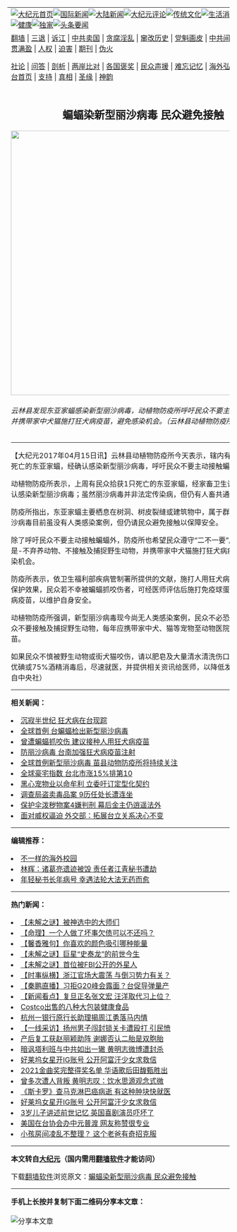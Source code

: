 <a name="1" id="1" target="_blank"></a><span id="1"></span>
<table align=center border="0"><tr><td colspan="2" VALIGN=TOP><a href="https://github.com/lseeig3883/djy/blob/master/gb/nf1351518.md#1"><img src="https://raw.githubusercontent.com/lseeig3883/www/master/t/djy/1.jpg" title="大纪元首页" alt="大纪元首页"></a><a href="https://github.com/lseeig3883/djy/blob/master/gb/n24hr.md#1"><img src="https://raw.githubusercontent.com/lseeig3883/www/master/t/djy/3.jpg" title="国际新闻" alt="国际新闻"></a><a href="https://github.com/lseeig3883/djy/blob/master/gb/nsc413.md#1"><img src="https://raw.githubusercontent.com/lseeig3883/www/master/t/djy/4.jpg" title="大陆新闻" alt="大陆新闻"></a><a href="https://github.com/lseeig3883/djy/blob/master/gb/news392.md#1"><img src="https://raw.githubusercontent.com/lseeig3883/www/master/t/djy/5.jpg" title="大纪元评论" alt="大纪元评论"></a><a href="https://github.com/lseeig3883/djy/blob/master/gb/news2007.md#1"><img src="https://raw.githubusercontent.com/lseeig3883/www/master/t/djy/6.jpg" title="传统文化" alt="传统文化"></a><a href="https://github.com/lseeig3883/djy/blob/master/gb/news2008.md#1"><img src="https://raw.githubusercontent.com/lseeig3883/www/master/t/djy/7.jpg" title="生活消费" alt="生活消费"></a><a href="https://github.com/lseeig3883/djy/blob/master/gb/ncyule.md#1"><img src="https://raw.githubusercontent.com/lseeig3883/www/master/t/djy/8.jpg" title="娱乐休闲" alt="娱乐休闲"></a><a href="https://github.com/lseeig3883/djy/blob/master/gb/nsc1002.md#1"><img src="https://raw.githubusercontent.com/lseeig3883/www/master/t/djy/9.jpg" title="健康" alt="健康"></a><a href="https://github.com/lseeig3883/djy/blob/master/gb/nf6092.md#1"><img src="https://raw.githubusercontent.com/lseeig3883/www/master/t/djy/10a.jpg" title="独家" alt="独家"></a><a href="https://github.com/lseeig3883/djy/blob/master/gb/nf4514.md#1"><img src="https://raw.githubusercontent.com/lseeig3883/www/master/t/djy/12a.jpg" title="头条要闻" alt="头条要闻"></a></td></tr>
<tr><td colspan="2" VALIGN=TOP><a target="_blank" href="https://github.com/lseeig3883/www/blob/master/README.md?zsrh#1">翻墙</a> | <a target="_blank" href="https://github.com/lseeig3883/djy/blob/master/gb/nf5657.md#1">三退</a> | <a target="_blank" href="https://github.com/lseeig3883/djy/blob/master/gb/nf6124.md#1">诉江</a> | <a target="_blank" href="https://github.com/lseeig3883/djy/blob/master/gb/nf1176117.md#1">中共卖国</a> | <a target="_blank" href="https://github.com/lseeig3883/djy/blob/master/gb/nf5773.md#1">贪腐淫乱</a> | <a target="_blank" href="https://github.com/lseeig3883/djy/blob/master/gb/nf1176115.md#1">窜改历史</a> | <a target="_blank" href="https://github.com/lseeig3883/djy/blob/master/gb/nf1176107.md#1">党魁画皮</a> | <a target="_blank" href="https://github.com/lseeig3883/djy/blob/master/gb/nf1320400.md#1">中共间谍</a> | <a target="_blank" href="https://github.com/lseeig3883/djy/blob/master/gb/nf1176114.md#1">破坏传统</a> | <a target="_blank" href="https://github.com/lseeig3883/ntdtv/blob/master/gb/prog447_1.md#1">恶贯满盈</a> | <a target="_blank" href="https://github.com/lseeig3883/djy/blob/master/gb/ncid278.md#1">人权</a> | <a target="_blank" href="https://github.com/lseeig3883/djy/blob/master/gb/nf1176111.md#1">迫害</a> | <a target="_blank" href="https://gitlab.com/szzdlab/mh-qikan/blob/master/README.md#1">期刊</a> | <a target="_blank" href="https://github.com/lseeig3883/djy/blob/master/gb/nf5562.md#1">伪火</a></p><p><a target="_blank" href="https://github.com/lseeig3883/djy/blob/master/gb/9p.md#1">社论</a> | <a target="_blank" href="https://github.com/lseeig3883/djy/blob/master/gb/nf4378.md#1">问答</a> | <a target="_blank" href="https://github.com/lseeig3883/djy/blob/master/gb/nf5792.md#1">剖析</a> | <a target="_blank" href="https://github.com/lseeig3883/djy/blob/master/gb/nf5735.md#1">两岸比对</a> | <a target="_blank" href="https://github.com/lseeig3883/djy/blob/master/gb/nf6119.md#1">各国褒奖</a> | <a target="_blank" href="https://github.com/lseeig3883/djy/blob/master/gb/nf6120.md#1">民众声援</a> | <a target="_blank" href="https://github.com/lseeig3883/djy/blob/master/gb/nf1188594.md#1">难忘记忆</a> | <a target="_blank" href="https://github.com/lseeig3883/djy/blob/master/gb/nf3180.md#1">海外弘传</a> | <a target="_blank" href="https://github.com/lseeig3883/djy/blob/master/gb/nf5410.md#1">万人上访</a> | <a target="_blank" href="https://github.com/lseeig3883/www/blob/master/README.md?zsrh#1">平台首页</a> | <a target="_blank" href="https://github.com/lseeig3883/djy/blob/master/gb/nf4386.md#1">支持</a> | <a target="_blank" href="https://github.com/lseeig3883/djy/blob/master/gb/nf4389.md#1">真相</a> | <a target="_blank" href="https://github.com/lseeig3883/djy/blob/master/gb/nf5790.md#1">圣缘</a> | <a target="_blank" href="https://github.com/lseeig3883/djy/blob/master/gb/nf4786.md#1">神韵</a></td></tr>
<tr><td VALIGN=TOP width="626"><h2 align=center>蝙蝠染新型丽沙病毒  民众避免接触</h2>
<img width="600" src="https://i.epochtimes.com/assets/uploads/2017/04/20170415PHO0174l-600x400.jpg" />
<h6>云林县发现东亚家蝠感染新型丽沙病毒，动植物防疫所呼吁民众不要主动接触蝙蝠，并携带家中犬猫施打狂犬病疫苗，避免感染机会。（云林县动植物防疫所提供）
</h6>
<hr>
<p>【大纪元2017年04月15日讯】云林县动植物防疫所今天表示，辖内有民众拾获1只死亡的东亚家蝠，经确认感染新型<ahref="https://github.com/lseeig3883/djy/blob/master/gb/tag/%E4%B8%BD%E6%B2%99%E7%97%85%E6%AF%92.md#1">丽沙病毒</a>，呼吁民众不要主动接触<ahref="https://github.com/lseeig3883/djy/blob/master/gb/tag/%E8%9D%99%E8%9D%A0.md#1">蝙蝠</a>。</p>
<p>动植物防疫所表示，上周有民众拾获1只死亡的东亚家蝠，经家畜卫生试验所14日确认感染新型<ahref="https://github.com/lseeig3883/djy/blob/master/gb/tag/%E4%B8%BD%E6%B2%99%E7%97%85%E6%AF%92.md#1">丽沙病毒</a>；虽然丽沙病毒并非法定传染病，但仍有<ahref="https://github.com/lseeig3883/djy/blob/master/gb/tag/%E4%BA%BA%E7%95%9C%E5%85%B1%E9%80%9A.md#1">人畜共通</a>感染风险。</p>
<p>防疫所指出，东亚家蝠主要栖息在树洞、树皮裂缝或建筑物中，属于群居型<ahref="https://github.com/lseeig3883/djy/blob/master/gb/tag/%E8%9D%99%E8%9D%A0.md#1">蝙蝠</a>，丽沙病毒目前虽没有人类感染案例，但仍请民众避免接触以保障安全。</p>
<p>除了呼吁民众不要主动接触蝙蝠外，防疫所也希望民众遵守“二不一要”原则，也就是-不弃养动物、不接触及捕捉野生动物，并携带家中犬猫施打狂犬病疫苗，避免感染机会。</p>
<p>防疫所表示，依卫生福利部疾病管制署所提供的文献，施打人用狂犬病疫苗具有交叉保护效果，民众若不幸被蝙蝠抓咬伤者，可经医师评估后施打<ahref="https://github.com/lseeig3883/djy/blob/master/gb/tag/%E5%85%8D%E7%96%AB%E7%90%83%E8%9B%8B%E7%99%BD.md#1">免疫球蛋白</a>及人用狂犬病疫苗，以维护自身安全。</p>
<p>动植物防疫所强调，新型丽沙病毒现今尚无人类感染案例，民众不必恐慌，也提醒民众不要接触及捕捉野生动物，每年应携带家中犬、猫等宠物至动物医院施打狂犬病疫苗。</p>
<p>如果民众不慎被野生动物或街犬猫咬伤，请以肥皂及大量清水清洗伤口15分钟，再以优碘或75%酒精消毒后，尽速就医，并提供相关资讯给医师，以降低发病风险。（转自中央社）</p>

<hr>


<strong>相关新闻：</strong>
<li><a href="https://github.com/lseeig3883/djy/blob/master/gb/13/8/8/n3936666.md#1">沉寂半世纪 狂犬病在台现踪</a></li>
<li><a href="https://github.com/lseeig3883/djy/blob/master/gb/16/11/9/n8477449.md#1">全球首例 台蝙蝠检出新型丽沙病毒</a></li>
<li><a href="https://github.com/lseeig3883/djy/blob/master/gb/16/11/10/n8480961.md#1">曾遭蝙蝠抓咬伤 建议接种人用狂犬病疫苗</a></li>
<li><a href="https://github.com/lseeig3883/djy/blob/master/gb/16/11/14/n8491694.md#1">防丽沙病毒  台南加强狂犬病疫苗注射</a></li>
<li><a href="https://github.com/lseeig3883/djy/blob/master/gb/16/11/23/n8521246.md#1">全球首例新型丽沙病毒 苗县动物防疫所将持续关注</a></li>
<li><a href="https://github.com/lseeig3883/djy/blob/master/gb/21/8/24/n13184565.md#1">全球豪宅指数 台北市涨15%排第10</a></li>
<li><a href="https://github.com/lseeig3883/djy/blob/master/gb/21/8/24/n13184571.md#1">黑心宠物业以命牟利 立委吁订定型化契约</a></li>
<li><a href="https://github.com/lseeig3883/djy/blob/master/gb/21/8/24/n13184569.md#1">调查局盗卖毒品案 9历任处长遭连坐</a></li>
<li><a href="https://github.com/lseeig3883/djy/blob/master/gb/21/8/24/n13184576.md#1">保护伞泼秽物案4嫌判刑 幕后金主仍逍遥法外</a></li>
<li><a href="https://github.com/lseeig3883/djy/blob/master/gb/21/8/24/n13184581.md#1">面对威权逼迫 外交部：拓展台立关系决心不变</a></li>
<hr>


<strong>编辑推荐：</strong>
<li><a href="https://github.com/upjkzu3674/djy/blob/master/gb/18/6/9/n10469652.md?dfh#1" target="_blank">不一样的海外校园</a></li><li><a href="https://github.com/tsiac2612/djy/blob/master/gb/17/11/6/n9810260.md#1" target="_blank">林辉：诸葛亮遗迹被毁 责任者江青秘书遭劫</a></li><li><a href="https://github.com/tsiac2612/djy/blob/master/gb/16/11/28/n8535217.md#1" target="_blank">年轻秘书长年病号 幸遇法轮大法无药而愈</a></li>
<hr>

<strong>热门新闻：</strong>
<li><a href="https://github.com/lseeig3883/djy/blob/master/gb/21/8/17/n13169214.md#1">【未解之谜】被神选中的大师们</a></li>
<li><a href="https://github.com/lseeig3883/djy/blob/master/gb/21/7/23/n13108843.md#1">【命理】一个人做了坏事欠债可以不还吗？</a></li>
<li><a href="https://github.com/lseeig3883/djy/blob/master/gb/21/8/15/n13163984.md#1">【馨香雅句】你喜欢的颜色吸引哪种能量</a></li>
<li><a href="https://github.com/lseeig3883/djy/blob/master/gb/21/8/19/n13174434.md#1">【未解之谜】巨星“史泰龙”的前世今生</a></li>
<li><a href="https://github.com/lseeig3883/djy/blob/master/gb/21/8/22/n13180040.md#1">【未解之谜】首位被FBI公开的外星人</a></li>
<li><a href="https://github.com/lseeig3883/djy/blob/master/gb/21/8/23/n13182888.md#1">【时事纵横】浙江官场大震荡 与倒习势力有关？</a></li>
<li><a href="https://github.com/lseeig3883/djy/blob/master/gb/21/8/23/n13182764.md#1">【秦鹏直播】习拒G20峰会露面？台促导弹量产</a></li>
<li><a href="https://github.com/lseeig3883/djy/blob/master/gb/21/8/23/n13182799.md#1">【新闻看点】复旦正名张文宏 汪洋取代习上位？</a></li>
<li><a href="https://github.com/lseeig3883/djy/blob/master/gb/21/8/13/n13159063.md#1">Costco出售的八种大包装健康食品</a></li>
<li><a href="https://github.com/lseeig3883/djy/blob/master/gb/21/8/22/n13179973.md#1">杭州一银行原行长助理揭周江勇落马内情</a></li>
<li><a href="https://github.com/lseeig3883/djy/blob/master/gb/21/8/22/n13179192.md#1">【一线采访】扬州男子闯封锁关卡遭殴打 引民愤</a></li>
<li><a href="https://github.com/lseeig3883/djy/blob/master/gb/21/8/22/n13180297.md#1">产后复工获赵丽颖助阵 谢娜否认二胎是双胞胎</a></li>
<li><a href="https://github.com/lseeig3883/djy/blob/master/gb/21/8/22/n13180163.md#1">暗讽塔利班与中共如出一辙 黄明志微博遭封杀</a></li>
<li><a href="https://github.com/lseeig3883/djy/blob/master/gb/21/8/22/n13179064.md#1">好莱坞女星开IG账号 公开阿富汗少女求救信</a></li>
<li><a href="https://github.com/lseeig3883/djy/blob/master/gb/21/8/18/n13170824.md#1">2021金曲奖完整得奖名单 华语歌后田馥甄胜出</a></li>
<li><a href="https://github.com/lseeig3883/djy/blob/master/gb/21/8/23/n13180825.md#1">曾多次遭人背叛 黄明志叹：饮水思源观念式微</a></li>
<li><a href="https://github.com/lseeig3883/djy/blob/master/gb/21/8/21/n13177668.md#1">《斯卡罗》查马克淋巴癌病逝 有这种肿块快就医</a></li>
<li><a href="https://github.com/lseeig3883/djy/blob/master/gb/21/8/22/n13179064.md#1">好莱坞女星开IG账号 公开阿富汗少女求救信</a></li>
<li><a href="https://github.com/lseeig3883/djy/blob/master/gb/21/8/22/n13179166.md#1">3岁儿子讲述前世记忆 英国喜剧演员吓坏了</a></li>
<li><a href="https://github.com/lseeig3883/djy/blob/master/gb/21/8/22/n13179253.md#1">美国在台协会办中元普渡 网友称赞很专业</a></li>
<li><a href="https://github.com/lseeig3883/djy/blob/master/gb/21/8/23/n13181173.md#1">小孩房间凌乱不整理？ 这个老爸有奇招克服</a></li>
<hr>

<strong>本文转自<a href="https://www.epochtimes.com">大纪元</a>（国内需用<a href="https://github.com/lseeig3883/www/blob/master/README.md#8">翻墙软件</a>才能访问）</strong><p>下载<a href="https://github.com/lseeig3883/www/blob/master/README.md#8">翻墙软件</a>浏览原文：<a href="https://www.epochtimes.com/gb/17/4/15/n9040719.htm">蝙蝠染新型丽沙病毒  民众避免接触</a></p><hr>

<strong>手机上长按并复制下面二维码分享本文章：</strong><br><br><img src="https://chart.apis.google.com/chart?cht=qr&chs=240x240&choe=UTF-8&chld=M|2&chl=https://github.com/lseeig3883/djy/blob/master/gb/17/4/15/n9040719.md%231" title="分享本文章"></td><td VALIGN=TOP><a href="https://github.com/lseeig3883/djy/blob/master/gb/16/1/21/n4622075.md?dfh#1" target="_blank"><img src="https://raw.githubusercontent.com/lseeig3883/djy/master/gb/300/wei-f1.jpg" title="中共的伪火骗局"  alt="中共的伪火骗局"></a><br><a href="https://github.com/lseeig3883/www/blob/master/README.md?dfh#9" target="_blank"><img src="https://raw.githubusercontent.com/lseeig3883/djy/master/gb/300/yong-h.jpg" title="永恒的见证"  alt="永恒的见证"></a><br><a href="https://github.com/lseeig3883/djy/blob/master/gb/13/9/29/n3974789.md?dfh#1" target="_blank"><img src="https://raw.githubusercontent.com/lseeig3883/djy/master/gb/300/shang-lnz.jpg" title="善良女子被中共投男牢"  alt="善良女子被中共投男牢"></a><br><a href="https://github.com/lseeig3883/djy/blob/master/gb/16/3/16/n4663449.md?dfh#1" target="_blank"><img src="https://raw.githubusercontent.com/lseeig3883/djy/master/gb/300/huo-z3.jpg" title="警卫目击活摘器官"  alt="警卫目击活摘器官"></a><br><a href="https://github.com/lseeig3883/djy/blob/master/gb/16/8/7/n8177641.md?dfh#1" target="_blank"><img src="https://raw.githubusercontent.com/lseeig3883/djy/master/gb/300/huo-z4.jpg" title="证人描述活摘恐怖"  alt="证人描述活摘恐怖"></a><br><a href="https://github.com/lseeig3883/djy/blob/master/gb/10/4/19/n2881569.md?dfh#1" target="_blank"><img src="https://raw.githubusercontent.com/lseeig3883/djy/master/gb/300/huo-z1.jpg" title="揭开活摘器官黑幕"  alt="揭开活摘器官黑幕"></a><br><a href="https://github.com/lseeig3883/djy/blob/master/gb/10/11/7/n3077476.md?dfh#1" target="_blank"><img src="https://raw.githubusercontent.com/lseeig3883/djy/master/gb/300/ma-ks.jpg" title="马克思的成魔之路"  alt="马克思的成魔之路"></a><br><a href="https://github.com/lseeig3883/djy/blob/master/gb/14/6/9/n4173977.md?dfh#1" target="_blank"><img src="https://raw.githubusercontent.com/lseeig3883/djy/master/gb/300/chang-zs.jpg" title="藏字石 蕴天机"  alt="藏字石 蕴天机"></a><br><a href="https://github.com/lseeig3883/djy/blob/master/gb/18/5/10/n10381511.md?dfh#1" target="_blank"><img src="https://raw.githubusercontent.com/lseeig3883/djy/master/gb/300/st1.jpg" title="关注三亿人三退"  alt="关注三亿人三退"></a><br><a href="https://github.com/lseeig3883/djy/blob/master/gb/18/3/21/n10237682.md?dfh#1" target="_blank"><img src="https://raw.githubusercontent.com/lseeig3883/djy/master/gb/300/jie-t.jpg" title="解体中共复兴中华"  alt="解体中共复兴中华"></a><br><a href="https://github.com/lseeig3883/djy/blob/master/gb/9/2/9/n2422991.md?dfh#1" target="_blank"><img src="https://raw.githubusercontent.com/lseeig3883/djy/master/gb/300/gao-zs.jpg" title="中共迫害良心律师"  alt="中共迫害良心律师"></a><br><a href="https://github.com/lseeig3883/djy/blob/master/gb/18/12/9/n10900044.md?dfh#1" target="_blank"><img src="https://raw.githubusercontent.com/lseeig3883/djy/master/gb/300/sj1.jpg" title="三百多万人举报江泽民"  alt="三百多万人举报江泽民"></a><br><a href="https://github.com/lseeig3883/djy/blob/master/gb/18/8/28/n10672014.md?dfh#1" target="_blank"><img src="https://raw.githubusercontent.com/lseeig3883/djy/master/gb/300/sj2.jpg" title="这些官员为何起诉江泽民"  alt="这些官员为何起诉江泽民"></a><br><a href="https://github.com/lseeig3883/djy/blob/master/gb/8/12/18/n2367165.md?dfh#1" target="_blank"><img src="https://raw.githubusercontent.com/lseeig3883/djy/master/gb/300/liangan.jpg" title="海峡两岸的强烈对比"  alt="海峡两岸的强烈对比"></a><br><a href="https://github.com/lseeig3883/djy/blob/master/gb/15/12/10/n4593139.md?dfh#1" target="_blank"><img src="https://raw.githubusercontent.com/lseeig3883/djy/master/gb/300/jia-ndzl.jpg" title="加拿大总理的贺信"  alt="加拿大总理的贺信"></a><br><a href="https://github.com/lseeig3883/djy/blob/master/gb/11/6/17/n3289382.md?dfh#1" target="_blank"><img src="https://raw.githubusercontent.com/lseeig3883/djy/master/gb/300/xiao-wd.jpg" title="探寻真相兼听则明"  alt="探寻真相兼听则明"></a><br><a href="https://github.com/lseeig3883/djy/blob/master/gb/18/10/27/n10812623.md?dfh#1" target="_blank"><img src="https://raw.githubusercontent.com/lseeig3883/djy/master/gb/300/yindu.jpg" title="印度媒体报道东方"  alt="印度媒体报道东方"></a><br><a href="https://github.com/lseeig3883/djy/blob/master/gb/18/6/9/n10469652.md?dfh#1" target="_blank"><img src="https://raw.githubusercontent.com/lseeig3883/djy/master/gb/300/xie-j.jpg" title="不一样的海外校园"  alt="不一样的海外校园"></a><br><a href="https://github.com/lseeig3883/djy/blob/master/gb/7/4/5/n1669415.md?dfh#1" target="_blank"><img src="https://raw.githubusercontent.com/lseeig3883/djy/master/gb/300/li-up.jpg" title="从大师到徒弟的传奇"  alt="从大师到徒弟的传奇"></a><br><a href="https://github.com/lseeig3883/djy/blob/master/gb/17/5/26/n9191512.md?dfh#1" target="_blank"><img src="https://raw.githubusercontent.com/lseeig3883/djy/master/gb/300/zfl2.jpg" title="亿万人与东方一本奇书"  alt="亿万人与东方一本奇书"></a><br><a href="https://github.com/lseeig3883/djy/blob/master/gb/13/11/27/n4020290.md?dfh#1" target="_blank"><img src="https://raw.githubusercontent.com/lseeig3883/djy/master/gb/300/zhen-h.jpg" title="大陆见不到的震撼场面"  alt="大陆见不到的震撼场面"></a><br><a href="https://github.com/lseeig3883/djy/blob/master/gb/15/7/17/n4482910.md?dfh#1" target="_blank"><img src="https://raw.githubusercontent.com/lseeig3883/djy/master/gb/300/dalu-sk.jpg" title="人心向善 大陆当初盛况"  alt="人心向善 大陆当初盛况"></a><br><a href="https://github.com/lseeig3883/djy/blob/master/gb/19/1/5/n10955468.md?dfh#1" target="_blank"><img src="https://raw.githubusercontent.com/lseeig3883/djy/master/gb/300/zfl1.jpg" title="追寻真理 这书讲什么"  alt="追寻真理 这书讲什么"></a><br><a href="https://github.com/lseeig3883/www/blob/master/README.md?dfh#1" target="_blank"><img src="https://raw.githubusercontent.com/lseeig3883/djy/master/gb/300/fq1.jpg" title="下载免费翻墙软件"  alt="下载免费翻墙软件"></a><br></td></tr></table>
